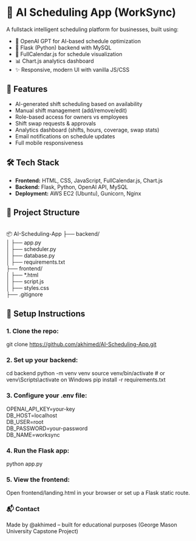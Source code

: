 # 🧠 AI Scheduling App (WorkSync)

A fullstack intelligent scheduling platform for businesses, built using:
- 🔮 OpenAI GPT for AI-based schedule optimization
- 🧰 Flask (Python) backend with MySQL
- 📅 FullCalendar.js for schedule visualization
- 📊 Chart.js analytics dashboard
- ✨ Responsive, modern UI with vanilla JS/CSS

## 🚀 Features

- AI-generated shift scheduling based on availability
- Manual shift management (add/remove/edit)
- Role-based access for owners vs employees
- Shift swap requests & approvals
- Analytics dashboard (shifts, hours, coverage, swap stats)
- Email notifications on schedule updates
- Full mobile responsiveness

## 🛠 Tech Stack

- **Frontend:** HTML, CSS, JavaScript, FullCalendar.js, Chart.js
- **Backend:** Flask, Python, OpenAI API, MySQL
- **Deployment:** AWS EC2 (Ubuntu), Gunicorn, Nginx

## 📁 Project Structure
 <br>📦 AI-Scheduling-App
 ├── backend/  <br>
 │ ├── app.py  <br>
 │ ├── scheduler.py <br>
 │ ├── database.py <br>
 │ ├── requirements.txt <br>
 ├── frontend/ <br>
 │ ├── *.html <br>
 │ ├── script.js <br>
 │ ├── styles.css <br>
 ├── .gitignore <br>

## 📌 Setup Instructions

### 1. Clone the repo:
git clone https://github.com/akhimed/AI-Scheduling-App.git

  ### 2. Set up your backend:
cd backend
python -m venv venv
source venv/bin/activate  # or venv\Scripts\activate on Windows
pip install -r requirements.txt

### 3. Configure your .env file:
OPENAI_API_KEY=your-key <br>
DB_HOST=localhost <br>
DB_USER=root <br>
DB_PASSWORD=your-password <br>
DB_NAME=worksync <br>

### 4. Run the Flask app:
python app.py

### 5. View the frontend:
Open frontend/landing.html in your browser or set up a Flask static route.

### 📬 Contact
Made by @akhimed – built for educational purposes (George Mason University Capstone Project)
